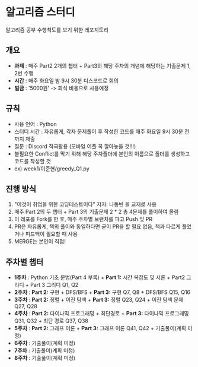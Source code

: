 # 알고리즘 스터디 

알고리즘 공부 수행척도를 보기 위한 레포지토리

## 개요
- **과제** : 매주 Part2 2개의 챕터 + Part3의 해당 주차의 개념에 해당하는 기출문제 1, 2번 수행
- **시간** : 매주 화요일 밤 9시 30분 디스코드로 회의
- **벌금** : '5000원' -> 회식 비용으로 사용예정

## 규칙
- 사용 언어 : Python
- 스터디 시간 : 자유롭게, 각자 문제풀이 후 작성한 코드를 매주 화요일 9시 30분 전까지 제출
- 질문 : Discord 적극활용 (모바일 어플 꼭 깔아놓을 것!!!)
- 불필요한 Conflict를 막기 위해 해당 주차폴더에 본인의 이름으로 폴더를 생성하고 코드를 작성할 것 
- ex) week1/이준현/greedy_Q1.py

## 진행 방식
1. "이것이 취업을 위한 코딩테스트이다" 저자: 나동빈 을 교재로 사용
2. 매주 Part 2의 두 챕터 + Part 3의 기출문제 2 * 2 총 4문제를 풀이하여 올림
3. 이 레포를 Fork를 한 후, 매주 주차별 브랜치를 파고 Push 및 PR
4. PR은 자유롭게, 책의 풀이와 동일하다면 굳이 PR을 할 필요 없음, 책과 다르게 풀었거나 피드백이 필요할 때 사용
5. MERGE는 본인이 직접!

## 주차별 챕터
- **1주차** : Python 기초 문법(Part 4 부록) + **Part 1:** 시간 복잡도 및 서론 + Part2 그리디 + Part 3 그리디 Q1, Q2
- **2주차** : **Part 2:** 구현 + DFS/BFS + **Part 3:** 구현 Q7, Q8 + DFS/BFS Q15, Q16
- **3주차** : **Part 2:** 정렬 + 이진 탐색 + **Part 3:** 정렬 Q23, Q24 + 이진 탐색 문제 Q27, Q28
- **4주차** : **Part 2:** 다이나믹 프로그래밍 + 최단경로 + **Part 3:** 다이나믹 프로그래밍 Q31, Q32 + 최단 경로 Q37, Q38
- **5주차** : **Part 2:** 그래프 이론 + **Part 3:** 그래프 이론 Q41, Q42 + 기출풀이(계획 미정)
- **6주차** : 기출풀이(계획 미정)
- **7주차** : 기출풀이(계획 미정)
- **8주차** : 기출풀이(계획 미정)

